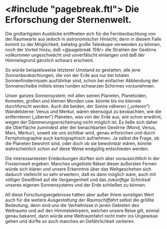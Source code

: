 <#include "pagebreak.ftl">
Die Erforschung der Sternenwelt.
================================

Die großartigsten Ausblicke eröffneten sich für die Fernbeobachtung
von der Raumwarte aus jedoch in *astronomischer* Hinsicht;
denn in diesem Falle kommt zu der Möglichkeit, beliebig
große Teleskope verwenden zu können, noch der Vorteil hinzu, daß
\<@pagebreak 159/> die Strahlen der Gestirne vollkommen ungeschwächt und unverfälscht
einlangen und daß der Himmelsgrund gänzlich schwarz
erscheint.

So würde beispielsweise letzterer Umstand es gestatten, alle jene
*Sonnenbeobachtungen*, die von der Erde aus nur bei totalen
Sonnenfinsternissen ausführbar sind, schon bei einfacher Abblendung
der Sonnenscheibe mittels eines runden schwarzen Schirmes
vorzunehmen.

Unser ganzes *Sonnensystem*, mit allen seinen Planeten, Planetoiden‚
Kometen, großen und kleinen Monden usw. könnte
bis ins kleinste durchforscht werden. Auch die beiden, der Sonne
näheren („unteren”) Wandelsterne: Venus und Merkur, wären
ebensogut zu beobachten, wie die entfernteren („oberen”) Planeten,
was von der Erde aus, wie schon erwähnt, wegen der
Dämmerungserscheinung nicht möglich ist. Es ließe sich daher
die Oberfläche zumindest aller der benachbarten Gestirne (Mond,
Venus, Mars, Merkur), soweit sie uns sichtbar wird, genau erforschen
und durch Fernphotographie auch kartographisch aufnehmen.
Ja selbst die Frage, ob die Planeten bewohnt sind,
oder doch ob sie bewohnbar wären, könnte wahrscheinlich schon
auf diese Weise endgültig entschieden werden.

Die interessantesten Entdeckungen dürften sich aber voraussichtlich
in der *Fixsternwelt* ergeben. Manches ungelöste Rätsel
dieser äußersten Fernen würde sich klären und unsere Erkenntnis
über das Weltgeschehen sich dadurch vielleicht so sehr erweitern,
daß es dann möglich wäre, auch mit völliger Gewißheit auf die
Vergangenheit und das *zukünftige Schicksal* unseres eigenen
Sonnensystems und der Erde schließen zu können.

All diese Forschungsergebnisse hätten aber außer ihrem sonstigen
Wert auch für die weitere *Ausgestaltung der Raumschiffahrt*
selbst die größte Bedeutung; denn sind uns die Verhältnisse in
jenen Gebieten des Weltraums und auf den Himmelskörpern,
welchen unsere Reise gilt, einmal genau bekannt, dann würde
eine Weltraumfahrt nicht mehr ins Ungewisse gehen und dürfte
so auch manches an Gefährlichkeit verlieren.

